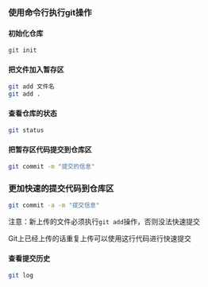 ### 使用命令行执行git操作

#### 初始化仓库

```bash
git init
```

#### 把文件加入暂存区

```bash
git add 文件名
git add .
```

#### 查看仓库的状态

```bash
git status
```

#### 把暂存区代码提交到仓库区

```bash
git commit -m "提交的信息"
```

### 更加快速的提交代码到仓库区

```bash
git commit -a -m "提交信息"
```

注意：新上传的文件必须执行`git add`操作，否则没法快速提交  

Git上已经上传的话重复上传可以使用这行代码进行快速提交

#### 查看提交历史

```bash
git log
```

